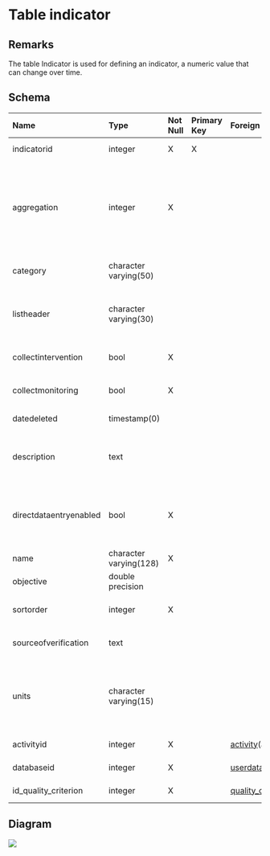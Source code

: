 # Table indicator #
## Remarks ##
The table Indicator is used for defining an indicator, a numeric value that can change over time.

## Schema ##
| **Name** | **Type** | **Not Null** | **Primary Key** | **Foreign Key** | **Remarks** |
|:---------|:---------|:-------------|:----------------|:----------------|:------------|
| indicatorid | integer  | X            | X               |                 | This is the primary key of the table. |
| aggregation | integer  | X            |                 |                 | This column indicates the type of aggregation used for the indicator (AGGREGATE\_SUM = 0, AGGREGATE\_AVG = 1, AGGREGATE\_SITE\_COUNT = 2 and AGGREGATE\_MULTINOMIAL = 3). |
| category | character varying(50) |              |                 |                 | This column corresponds to the category of the indicator. |
| listheader | character varying(30) |              |                 |                 | This column represents a short name for the indicator. It corresponds to the field nalmed "code" in the indicator form in Sigmah. |
| collectintervention | bool     | X            |                 |                 | It indicates if the indicator is collected during the actual intervention. |
| collectmonitoring | bool     | X            |                 |                 | It indicates if this indicator is collected during the monitoring phase |
| datedeleted | timestamp(0) |              |                 |                 | This is the date the indicator was deleted. |
| description | text     |              |                 |                 | This column contains a full description of this indicator, containing perhaps detailed instructions on how it is to be collected or calculated. |
| directdataentryenabled | bool     | X            |                 |                 | It indicates if the user can associate indicator values with this project, or false if this indicator takes its value exclusively from its data sources |
| name     | character varying(128) | X            |                 |                 | This is an human-readable name for the indicator. |
| objective | double precision |              |                 |                 | This is the numerical objective for this indicator. |
| sortorder | integer  | X            |                 |                 | This column indicates in which order these indicators will be displayed. |
| sourceofverification | text     |              |                 |                 | it is a text description of how this indicator will be verified. |
| units    | character varying(15) |              |                 |                 | This column is a description of the units in which this Indicator is expressed. Note that this is for descriptive purpose only for the user, it does not carry any semantics for our system. |
| activityid | integer  | X            |                 | [activity](activity.md)(activityid) | This is a foreignkey to the table activity. |
| databaseid | integer  | X            |                 | [userdatabase](userdatabase.md)(databaseid) | This is a foreign key to the table userdatabase. |
| id\_quality\_criterion | integer  | X            |                 | [quality\_criterion](quality_criterion.md)(id\_quality\_criterion) | This is a foreign key to the table quality\_criterion. |

## Diagram ##
<img src='http://www.sigmah.org/svg_load.php?file=http://sigma-h.googlecode.com/svn/wiki/diagrams/indicator.svg' />
